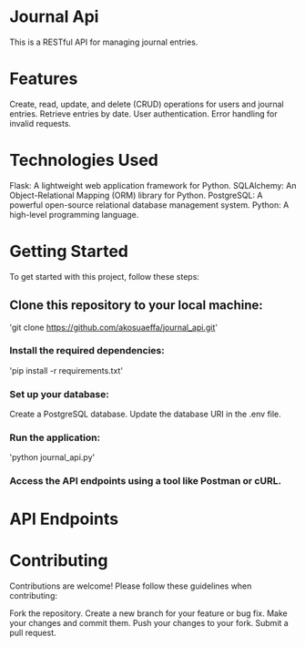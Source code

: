 # Journal Api
This is a RESTful API for managing journal entries.

# Features
Create, read, update, and delete (CRUD) operations for users and journal entries.
Retrieve entries by date.
User authentication.
Error handling for invalid requests.

# Technologies Used 
Flask: A lightweight web application framework for Python.
SQLAlchemy: An Object-Relational Mapping (ORM) library for Python.
PostgreSQL: A powerful open-source relational database management system.
Python: A high-level programming language.

# Getting Started
To get started with this project, follow these steps:
## Clone this repository to your local machine:
'git clone https://github.com/akosuaeffa/journal_api.git'

### Install the required dependencies:
'pip install -r requirements.txt'

### Set up your database:
Create a PostgreSQL database.
Update the database URI in the .env file.

### Run the application:
'python journal_api.py'

### Access the API endpoints using a tool like Postman or cURL.

# API Endpoints

# Contributing
Contributions are welcome! Please follow these guidelines when contributing:

Fork the repository.
Create a new branch for your feature or bug fix.
Make your changes and commit them.
Push your changes to your fork.
Submit a pull request.
